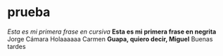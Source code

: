 # prueba
*Esta es mi primera frase en cursiva*
**Esta es mi primera frase en negrita**
Jorge Cámara
Holaaaaaa
Carmen
**Guapa, quiero decir, Miguel**
Buenas tardes

